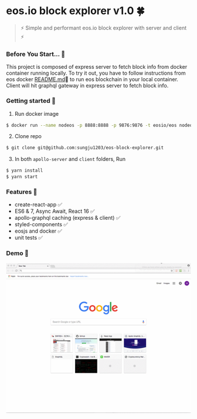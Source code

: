 # eos.io block explorer v1.0 :four_leaf_clover:

> :zap: Simple and performant eos.io block explorer with server and client :zap:

### Before You Start... :pushpin:

This project is composed of express server to fetch block info from docker container running locally.
To try it out, you have to follow instructions from eos docker [README.md](https://github.com/EOSIO/eos/tree/master/Docker):link:  to run eos blockchain in your local container.
Client will hit graphql gateway in express server to fetch block info.

### Getting started :pushpin:

1. Run docker image 
``` bash
$ docker run --name nodeos -p 8888:8888 -p 9876:9876 -t eosio/eos nodeosd.sh arg1 arg2
```
2. Clone repo
``` bash
$ git clone git@github.com:sungju1203/eos-block-explorer.git
```

3. In both `apollo-server` and `client` folders, Run
``` bash
$ yarn install
$ yarn start
```

### Features :pushpin:
* create-react-app :white_check_mark:
* ES6 & 7, Async Await, React 16 :white_check_mark:
* apollo-graphql caching (express & client) :white_check_mark:
* styled-components :white_check_mark:
* eosjs and docker :white_check_mark:
* unit tests :white_check_mark:

### Demo :pushpin:
![demo](./T5MVfyBwvc.gif)